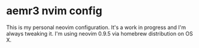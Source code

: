 # aemr3 nvim config

This is my personal neovim configuration. It's a work in progress and I'm always tweaking it.
I'm using neovim 0.9.5 via homebrew distribution on OS X.

